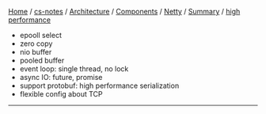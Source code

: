 [Home](https://mengxianbin.github.io) /
[cs-notes](https://mengxianbin.github.io/cs-notes/site) /
[Architecture](https://mengxianbin.github.io/cs-notes/site/Architecture) /
[Components](https://mengxianbin.github.io/cs-notes/site/Architecture/Components) /
[Netty](https://mengxianbin.github.io/cs-notes/site/Architecture/Components/Netty) /
[Summary](https://mengxianbin.github.io/cs-notes/site/Architecture/Components/Netty/Summary) /
[high performance](https://mengxianbin.github.io/cs-notes/site/Architecture/Components/Netty/Summary/high%20performance)

* epooll select
* zero copy
* nio buffer
* pooled buffer
* event loop: single thread, no lock
* async IO: future, promise
* support protobuf: high performance serialization
* flexible config about TCP

---
